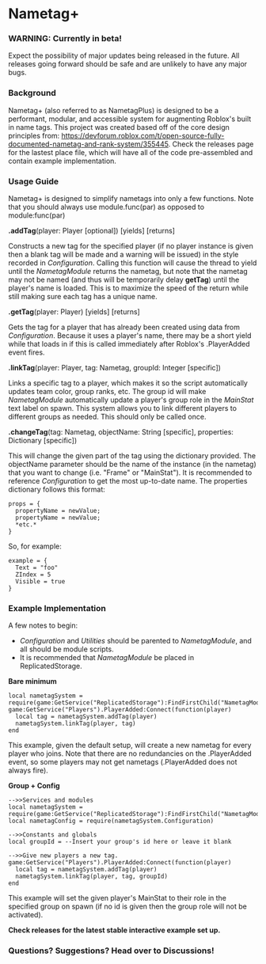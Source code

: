 # Nametag+

### WARNING: Currently in beta!
Expect the possibility of major updates being released in the future. All releases going forward should be safe and are unlikely to have any major bugs.

### Background

Nametag+ (also referred to as NametagPlus) is designed to be a performant, modular, and accessible system for augmenting Roblox's built in name tags. This project was created based off of the core design principles from: https://devforum.roblox.com/t/open-source-fully-documented-nametag-and-rank-system/355445. Check the releases page for the lastest place file, which will have all of the code pre-assembled and contain example implementation.

### Usage Guide

Nametag+ is designed to simplify nametags into only a few functions. Note that you should always use module.func(par) as opposed to module:func(par)

**.addTag**(player: Player [optional]) [yields] [returns]

Constructs a new tag for the specified player (if no player instance is given then a blank tag will be made and a warning will be issued) in the style recorded in *Configuration*. Calling this function will cause the thread to yield until the *NametagModule* returns the nametag, but note that the nametag may not be named (and thus will be temporarily delay **getTag**) until the player's name is loaded. This is to maximize the speed of the return while still making sure each tag has a unique name.

**.getTag**(player: Player) [yields] [returns]

Gets the tag for a player that has already been created using data from *Configuration*. Because it uses a player's name, there may be a short yield while that loads in if this is called immediately after Roblox's .PlayerAdded event fires.

**.linkTag**(player: Player, tag: Nametag, groupId: Integer [specific])

Links a specific tag to a player, which makes it so the script automatically updates team color, group ranks, etc. The group id will make *NametagModule* automatically update a player's group role in the *MainStat* text label on spawn. This system allows you to link different players to different groups as needed. This should only be called once.

**.changeTag**(tag: Nametag, objectName: String [specific], properties: Dictionary [specific])

This will change the given part of the tag using the dictionary provided. The objectName parameter should be the name of the instance (in the nametag) that you want to change (i.e. "Frame" or "MainStat"). It is recommended to reference *Configuration* to get the most up-to-date name. The properties dictionary follows this format:

````
props = {
  propertyName = newValue;
  propertyName = newValue;
  *etc.*
}
````
So, for example:
````
example = {
  Text = "foo"
  ZIndex = 5
  Visible = true
}
````
### Example Implementation

A few notes to begin:
- *Configuration* and *Utilities* should be parented to *NametagModule*, and all should be module scripts.
- It is recommended that *NametagModule* be placed in ReplicatedStorage.

**Bare minimum**

````
local nametagSystem = require(game:GetService("ReplicatedStorage"):FindFirstChild("NametagModule")
game:GetService("Players").PlayerAdded:Connect(function(player)
  local tag = nametagSystem.addTag(player)
  nametagSystem.linkTag(player, tag)
end
````
This example, given the default setup, will create a new nametag for every player who joins. Note that there are no redundancies on the .PlayerAdded event, so some players may not get nametags (.PlayerAdded does not always fire).

**Group + Config**
````
-->>Services and modules
local nametagSystem = require(game:GetService("ReplicatedStorage"):FindFirstChild("NametagModule")
local nametagConfig = require(nametagSystem.Configuration)

-->>Constants and globals
local groupId = --Insert your group's id here or leave it blank

-->>Give new players a new tag.
game:GetService("Players").PlayerAdded:Connect(function(player)
  local tag = nametagSystem.addTag(player)
  nametagSystem.linkTag(player, tag, groupId)
end
````
This example will set the given player's MainStat to their role in the specified group on spawn (if no id is given then the group role will not be activated).

**Check releases for the latest stable interactive example set up.**

### Questions? Suggestions? Head over to Discussions!
